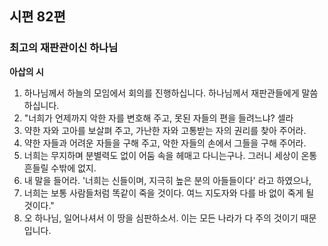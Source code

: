 ## 시편 82편

### 최고의 재판관이신 하나님 
**아삽의 시**
1. 하나님께서 하늘의 모임에서 회의를 진행하십니다. 하나님께서 재판관들에게 말씀하십니다.
2. "너희가 언제까지 악한 자를 변호해 주고, 못된 자들의 편을 들려느냐? 셀라
3. 약한 자와 고아를 보살펴 주고, 가난한 자와 고통받는 자의 권리를 찾아 주어라.
4. 약한 자들과 어려운 자들을 구해 주고, 악한 자들의 손에서 그들을 구해 주어라.
5. 너희는 무지하며 분별력도 없이 어둠 속을 헤매고 다니는구나. 그러니 세상이 온통 흔들릴 수밖에 없지.
6. 내 말을 들어라. '너희는 신들이며, 지극히 높은 분의 아들들이다' 라고 하였으나,
7. 너희는 보통 사람들처럼 똑같이 죽을 것이다. 여느 지도자와 다를 바 없이 죽게 될 것이다."
8. 오 하나님, 일어나셔서 이 땅을 심판하소서. 이는 모든 나라가 다 주의 것이기 때문입니다.